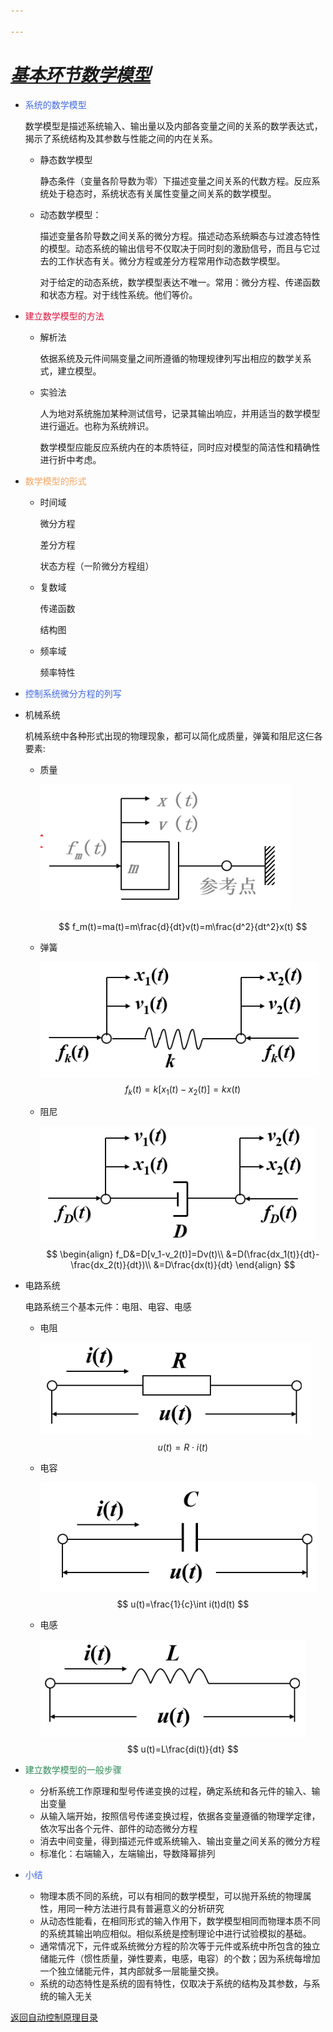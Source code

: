 ```yaml
---

---
```



<script type="text/javascript" async src="https://cdnjs.cloudflare.com/ajax/libs/mathjax/2.7.1/MathJax.js?config=TeX-AMS-MML_HTMLorMML"> </script>
<script type="text/javascript" src="http://cdn.repository.webfont.com/wwwroot/js/wf/youziku.api.min.js"></script>
<script type="text/javascript">
   $webfont.load("body", "681d6473f514461abcda8d18f0f33f08", "SansGBW3");
   /*$webfont.load("#id1,.class1,h1", "681d6473f514461abcda8d18f0f33f08", "SansGBW3");*/
   /*．．．*/
   $webfont.draw();
</script>



# ***<u>基本环节数学模型</u>***

* <font color="royalblue">系统的数学模型</font>

  数学模型是描述系统输入、输出量以及内部各变量之间的关系的数学表达式，揭示了系统结构及其参数与性能之间的内在关系。

  * 静态数学模型

    静态条件（变量各阶导数为零）下描述变量之间关系的代数方程。反应系统处于稳态时，系统状态有关属性变量之间关系的数学模型。

  * 动态数学模型：

    描述变量各阶导数之间关系的微分方程。描述动态系统瞬态与过渡态特性的模型。动态系统的输出信号不仅取决于同时刻的激励信号，而且与它过去的工作状态有关。微分方程或差分方程常用作动态数学模型。

    对于给定的动态系统，数学模型表达不唯一。常用：微分方程、传递函数和状态方程。对于线性系统。他们等价。

* <font color="crimson">建立数学模型的方法</font>

  * 解析法

    依据系统及元件间隔变量之间所遵循的物理规律列写出相应的数学关系式，建立模型。

  * 实验法

    人为地对系统施加某种测试信号，记录其输出响应，并用适当的数学模型进行逼近。也称为系统辨识。

    数学模型应能反应系统内在的本质特征，同时应对模型的简洁性和精确性进行折中考虑。

* <font color="sandybrown">数学模型的形式</font>

  * 时间域

    微分方程

    差分方程

    状态方程（一阶微分方程组）

  * 复数域

    传递函数

    结构图

  * 频率域

    频率特性
  
* <font color="royalblue">控制系统微分方程的列写</font>
  
 * 机械系统
  
     机械系统中各种形式出现的物理现象，都可以简化成质量，弹簧和阻尼这仨各要素:
  
     * 质量
     
        ![1563171357823](./img/tanhuangxitong.png)

		$$
		f_m(t)=ma(t)=m\frac{d}{dt}v(t)=m\frac{d^2}{dt^2}x(t)
		$$
	
	* 弹簧
	
	  ![1563171972142](./img/tanhuang.png)
	  $$
	  f_k(t)=k[x_1(t)-x_2(t)]=kx(t)
	  $$
	
	* 阻尼
	
	  ![1563172177114](./img/zuni.png)
	  $$
	  \begin{align}
	  f_D&=D[v_1-v_2(t)]=Dv(t)\\
	  &=D(\frac{dx_1(t)}{dt}-\frac{dx_2(t)}{dt})\\
	  &=D\frac{dx(t)}{dt}  
	  \end{align}
	  $$
	  

* 电路系统

  电路系统三个基本元件：电阻、电容、电感

  * 电阻

    ![1563173319720](./img/dianzu.png)
    $$
    u(t)=R\cdot i(t)
    $$

  * 电容

    ![1563173593368](./img/dianrong.png)
    $$
    u(t)=\frac{1}{c}\int i(t)d(t)
    $$

  * 电感

    ![1563173770347](./img/diangan.png)
    $$
    u(t)=L\frac{di(t)}{dt}
    $$

* <font color="seagreen">建立数学模型的一般步骤</font>
  * 分析系统工作原理和型号传递变换的过程，确定系统和各元件的输入、输出变量
  * 从输入端开始，按照信号传递变换过程，依据各变量遵循的物理学定律，依次写出各个元件、部件的动态微分方程
  * 消去中间变量，得到描述元件或系统输入、输出变量之间关系的微分方程
  * 标准化：右端输入，左端输出，导数降幂排列



* <font color="royalblue">小结</font>
  * 物理本质不同的系统，可以有相同的数学模型，可以抛开系统的物理属性，用同一种方法进行具有普遍意义的分析研究
  * 从动态性能看，在相同形式的输入作用下，数学模型相同而物理本质不同的系统其输出响应相似。相似系统是控制理论中进行试验模拟的基础。
  * 通常情况下，元件或系统微分方程的阶次等于元件或系统中所包含的独立储能元件（惯性质量，弹性要素，电感，电容）的个数；因为系统每增加一个独立储能元件，其内部就多一层能量交换。
  * 系统的动态特性是系统的固有特性，仅取决于系统的结构及其参数，与系统的输入无关





[返回自动控制原理目录](./pac.md)

